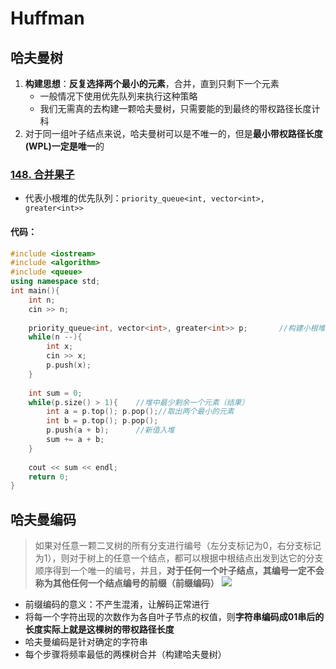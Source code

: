 # Huffman
## 哈夫曼树
1. **构建思想**：**反复选择两个最小的元素**，合并，直到只剩下一个元素
	- 一般情况下使用优先队列来执行这种策略
	- 我们无需真的去构建一颗哈夫曼树，只需要能的到最终的带权路径长度计科
1. 对于同一组叶子结点来说，哈夫曼树可以是不唯一的，但是**最小带权路径长度(WPL)一定是唯一**的
### [148. 合并果子](https://www.acwing.com/problem/content/150/)
- 代表小根堆的优先队列：`priority_queue<int, vector<int>, greater<int>>`
#### 代码：
```C++
#include <iostream>
#include <algorithm>
#include <queue>
using namespace std;
int main(){
    int n;
    cin >> n;
    
    priority_queue<int, vector<int>, greater<int>> p;       //构建小根堆
    while(n --){
        int x;
        cin >> x;
        p.push(x);
    }
    
    int sum = 0;
    while(p.size() > 1){    //堆中最少剩余一个元素（结果）
        int a = p.top(); p.pop();//取出两个最小的元素
        int b = p.top(); p.pop();
        p.push(a + b);      //新值入堆
        sum += a + b;   
    }
    
    cout << sum << endl;
    return 0;
}
```

## 哈夫曼编码
> 如果对任意一颗二叉树的所有分支进行编号（左分支标记为0，右分支标记为1），则对于树上的任意一个结点，都可以根据中根结点出发到达它的分支顺序得到一个唯一的编号，并且，**对于任何一个叶子结点，其编号一定不会称为其他任何一个结点编号的前缀（前缀编码）**
> ![](https://s2.loli.net/2022/05/05/rmgQSkd9tByYuNV.png)
- 前缀编码的意义：不产生混淆，让解码正常进行
- 将每一个字符出现的次数作为各自叶子节点的权值，则**字符串编码成01串后的长度实际上就是这棵树的带权路径长度**
- 哈夫曼编码是针对确定的字符串
- 每个步骤将频率最低的两棵树合并（构建哈夫曼树）
